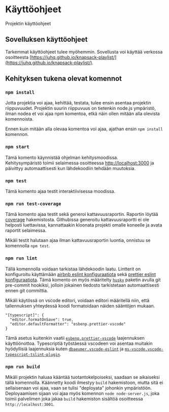 # Käyttöohjeet

Projektin käyttöohjeet

## Sovelluksen käyttöohjeet

Tarkemmat käyttöohjeet tulee myöhemmin.
Sovellusta voi käyttää verkossa osoitteesta [https://juhq.github.io/knapsack-playlist/](https://juhq.github.io/knapsack-playlist/).

## Kehityksen tukena olevat komennot

### `npm install`

Jotta projektia voi ajaa, kehittää, testata, tulee ensin asentaa projektin riippuvuudet. Projektin suurin riippuvuus on tietenkin node.js ympäristö, ilman nodea et voi ajaa npm komentoa, etkä näin ollen mitään alla olevista komennoista.

Ennen kuin mitään alla olevaa komentoa voi ajaa, ajathan ensin `npm install` komennon.


### `npm start`

Tämä komento käynnistää ohjelman kehitysmoodissa.<br />
Kehitysympäristö toimii selaimessa osoitteessa [http://localhost:3000](http://localhost:3000) ja päivittyy automaattisesti kun lähdekoodiin tehdään muutoksia.

### `npm test`

Tämä komento ajaa testit interaktiivisessa moodissa.

### `npm run test-coverage`

Tämä komento ajaa testit sekä generoi kattavuusraportin. Raportin löytää [coverage](/coverage/lcov-report) hakemistosta. Githubissa generoitu kattavuusraportti ei ole helposti luettavissa, kannattaakin kloonata projekti omalle koneelle ja avata raportit selaimessa.

Mikäli testit halutaan ajaa ilman kattavuusraportin luontia, onnistuu se komennolla `npm test`.

### `npm run lint`

Tällä komennolla voidaan tarkistaa lähdekoodin laatu. Lintterit on konfiguroitu käyttämään [airbnb eslint konfiguraatiota](https://www.npmjs.com/package/eslint-config-airbnb) sekä [prettier eslint konfiguraatiota](https://www.npmjs.com/package/prettier-eslint). Tämä komento on myös määritelty [`husky`](https://www.npmjs.com/package/husky) paketin avulla git pre-commit hookiksi, jolloin jokainen tiedosto tarkistetaan automaattisesti ennen git committia.

Mikäli käytössä on vscode editori, voidaan editori määritellä niin, että tallennuksen yhteydessä koodi formatoidaan näiden sääntöjen mukaan.

```
"[typescript]": {
  "editor.formatOnSave": true,
  "editor.defaultFormatter": "esbenp.prettier-vscode"
}
```

Tämä asetus kuitenkin vaatii [`esbenp.prettier-vscode`](https://marketplace.visualstudio.com/items?itemName=esbenp.prettier-vscode) laajennuksen käyttöönottoa.
Typescriptiä työstäessä vscodeen voi asentaa muitakin hyödyllisiä laajennuksia kuten [`dbaeumer.vscode-eslint`](https://marketplace.visualstudio.com/items?itemName=dbaeumer.vscode-eslint) ja [`ms-vscode.vscode-typescript-tslint-plugin`](https://marketplace.visualstudio.com/items?itemName=ms-vscode.vscode-typescript-tslint-plugin).


### `npm run build`

Mikäli projektin haluaa kääntää tuotantokelpoiseksi, saadaan se aikaiseksi tällä komennolla. Käännetty koodi ilmestyy `build` hakemistoon, mutta sitä ei sellaisenaan voi ajaa, vaan se tulisi "deployata" johonkin ympäristöön. Deployaamisen sijaan voi ajaa myös komennon `node node-server.js`, joka toimii palvelimen joka jakaa `build` hakemiston sisältöä osoitteessa `http://localhost:3001`.
